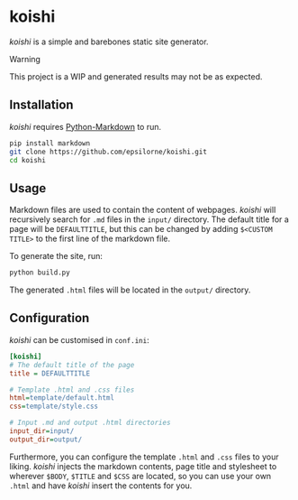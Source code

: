 # koishi
*koishi* is a simple and barebones static site generator.

> [!WARNING]
> This project is a WIP and generated results may not be as expected.

## Installation
*koishi* requires [Python-Markdown](https://pypi.org/project/Markdown/) to run.

```bash
pip install markdown
git clone https://github.com/epsilorne/koishi.git
cd koishi
```

## Usage

Markdown files are used to contain the content of webpages.
*koishi* will recursively search for `.md` files in the `input/` directory.
The default title for a page will be `DEFAULTTITLE`, but this can be changed by adding `$<CUSTOM TITLE>` to the first line of the markdown file.

To generate the site, run:
```bash
python build.py
```

The generated `.html` files will be located in the `output/` directory.

## Configuration
*koishi* can be customised in `conf.ini`:

```ini
[koishi]
# The default title of the page
title = DEFAULTTITLE

# Template .html and .css files
html=template/default.html
css=template/style.css

# Input .md and output .html directories
input_dir=input/
output_dir=output/
```

Furthermore, you can configure the template `.html` and `.css` files to your liking.
*koishi* injects the markdown contents, page title and stylesheet to wherever `$BODY`, `$TITLE` and `$CSS` are located, so you can use your own `.html` and have *koishi* insert the contents for you.

